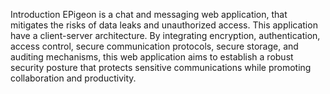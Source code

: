 Introduction 
EPigeon is a chat and messaging web application, that mitigates the risks of data leaks and unauthorized access. This application have a client-server architecture. By integrating encryption, authentication, access control, secure 
communication protocols, secure storage, and auditing mechanisms, this web application 
aims to establish a robust security posture that protects sensitive communications while 
promoting collaboration and productivity.
